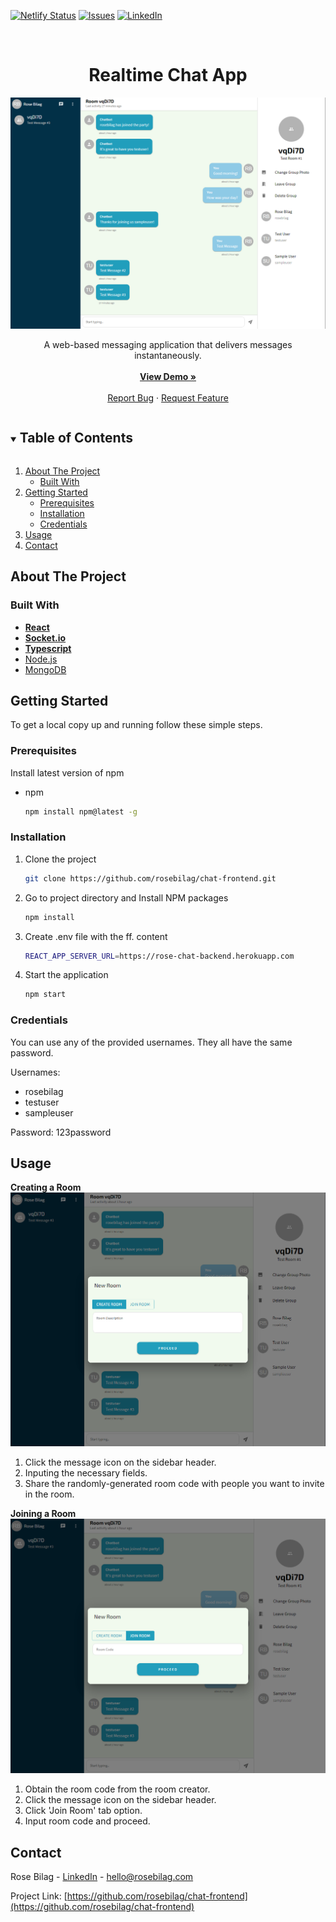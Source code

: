 [![Netlify Status][netlify-shield]][netlify-url]
[![Issues][issues-shield]][issues-url]
[![LinkedIn][linkedin-shield]][linkedin-url]


<br />
<p align="center">
  <h1 align="center">Realtime Chat App</h1>
  <img src="chat.png" alt="Product Screenshot">
  <p align="center">
    A web-based messaging application that delivers messages instantaneously.
    <br /><br />
    <a href="https://rose-chat-client.netlify.app"><strong>View Demo »</strong></a>
    <br /><br />
    <a href="https://github.com/rosebilag/chat-frontend/issues">Report Bug</a>
    ·
    <a href="https://github.com/rosebilag/chat-frontend/issues">Request Feature</a>
  </p>
</p>




<details open="open">
  <summary><h2 style="display: inline-block">Table of Contents</h2></summary>
  <ol>
    <li>
      <a href="#about-the-project">About The Project</a>
      <ul>
        <li><a href="#built-with">Built With</a></li>
      </ul>
    </li>
    <li>
      <a href="#getting-started">Getting Started</a>
      <ul>
        <li><a href="#prerequisites">Prerequisites</a></li>
        <li><a href="#installation">Installation</a></li>
        <li><a href="#credentials">Credentials</a></li>
      </ul>
    </li>
    <li><a href="#usage">Usage</a></li>
    <li><a href="#contact">Contact</a></li>
  </ol>
</details>




## About The Project

### Built With
* **[React](https://reactjs.org/)**
* **[Socket.io](https://socket.io/)**
* **[Typescript](https://www.typescriptlang.org/)**
* [Node.js](https://nodejs.org/en/)
* [MongoDB](https://www.mongodb.com/)


## Getting Started
To get a local copy up and running follow these simple steps.


### Prerequisites
Install latest version of npm
* npm
  ```sh
  npm install npm@latest -g
  ```

### Installation
1. Clone the project
   ```sh
   git clone https://github.com/rosebilag/chat-frontend.git
   ```
2. Go to project directory and Install NPM packages
   ```sh
   npm install
   ```
3. Create .env file with the ff. content
   ```sh
   REACT_APP_SERVER_URL=https://rose-chat-backend.herokuapp.com
   ```
4. Start the application
   ```sh
   npm start
   ```


### Credentials
You can use any of the provided usernames. They all have the same password.

Usernames:
<ul>
    <li>rosebilag</li>
    <li>testuser</li>
    <li>sampleuser</li>
</ul>
Password: 123password




## Usage
**Creating a Room**
![](createRoom.png)
1. Click the message icon on the sidebar header.
2. Inputing the necessary fields.
3. Share the randomly-generated room code with people you want to invite in the room.

**Joining a Room**
![](joinRoom.png)
1. Obtain the room code from the room creator.
2. Click the message icon on the sidebar header.
3. Click 'Join Room' tab option.
4. Input room code and proceed.


## Contact
Rose Bilag - [LinkedIn](https://linkedin.com/rosejoybilag) - hello@rosebilag.com

Project Link: [https://github.com/rosebilag/chat-frontend](https://github.com/rosebilag/chat-frontend)


[netlify-shield]: https://img.shields.io/netlify/24e36167-88a7-4e1e-93f5-0986aa1c1b7d?style=for-the-badge
[netlify-url]:https://app.netlify.com/sites/rose-chat-client/deploys
[issues-shield]: https://img.shields.io/github/issues/rosebilag/repo.svg?style=for-the-badge
[issues-url]: https://github.com/rosebilag/chat-frontend/issues
[linkedin-shield]: https://img.shields.io/badge/-LinkedIn-black.svg?style=for-the-badge&logo=linkedin&colorB=555
[linkedin-url]: https://linkedin.com/in/rosebilag